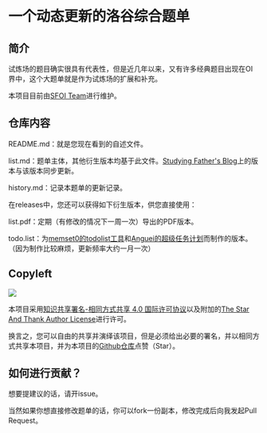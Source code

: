 # 一个动态更新的洛谷综合题单

## 简介

试炼场的题目确实很具有代表性，但是近几年以来，又有许多经典题目出现在OI界中，这个大题单就是作为试炼场的扩展和补充。

本项目目前由[SFOI Team](https://github.com/SFOI-Team)进行维护。

## 仓库内容

README.md：就是您现在看到的自述文件。

list.md：题单主体，其他衍生版本均基于此文件。[Studying Father's Blog](https://studyingfather.com/archives/841)上的版本与该版本同步更新。

history.md：记录本题单的更新记录。

在releases中，您还可以获得如下衍生版本，供您直接使用：

list.pdf：定期（有修改的情况下一周一次）导出的PDF版本。

todo.list：为[memset0的todolist工具](https://github.com/memset0/luogu-todolist)和[Anguei的超级任务计划](https://github.com/Anguei/Luogu-Super-Todolist)而制作的版本。（因为制作比较麻烦，更新频率大约一月一次）

## Copyleft

![](https://i.creativecommons.org/l/by-sa/4.0/88x31.png)

本项目采用[知识共享署名-相同方式共享 4.0 国际许可协议](https://creativecommons.org/licenses/by-sa/4.0/)以及附加的[The Star And Thank Author License](https://github.com/zTrix/sata-license)进行许可。

换言之，您可以自由的共享并演绎该项目，但是必须给出必要的署名，并以相同方式共享本项目，并为本项目的[Github仓库](https://github.com/SFOI-Team/luogu-problem-list)点赞（Star）。

## 如何进行贡献？

想要提建议的话，请开issue。

当然如果你想直接修改题单的话，你可以fork一份副本，修改完成后向我发起Pull Request。

